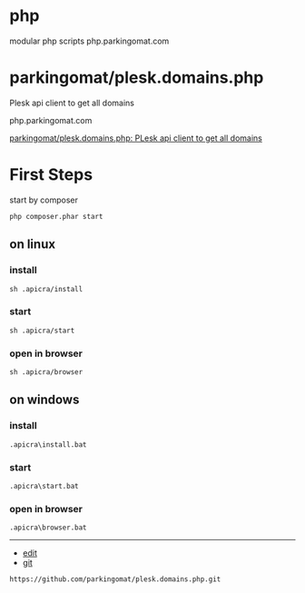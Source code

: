 # php
modular php scripts php.parkingomat.com


# parkingomat/plesk.domains.php
Plesk api client to get all domains

php.parkingomat.com



[parkingomat/plesk.domains.php: PLesk api client to get all domains](https://github.com/parkingomat/plesk.domains.php)



# First Steps

start by composer

    php composer.phar start

## on linux

### install
    sh .apicra/install

### start
    sh .apicra/start

### open in browser
    sh .apicra/browser

## on windows

### install
    .apicra\install.bat

### start
    .apicra\start.bat


### open in browser
    .apicra\browser.bat



---
+ [edit](https://github.com/parkingomat/plesk.domains.php/edit/main/README.md)
+ [git](https://github.com/parkingomat/plesk.domains.php)
```
https://github.com/parkingomat/plesk.domains.php.git
```
